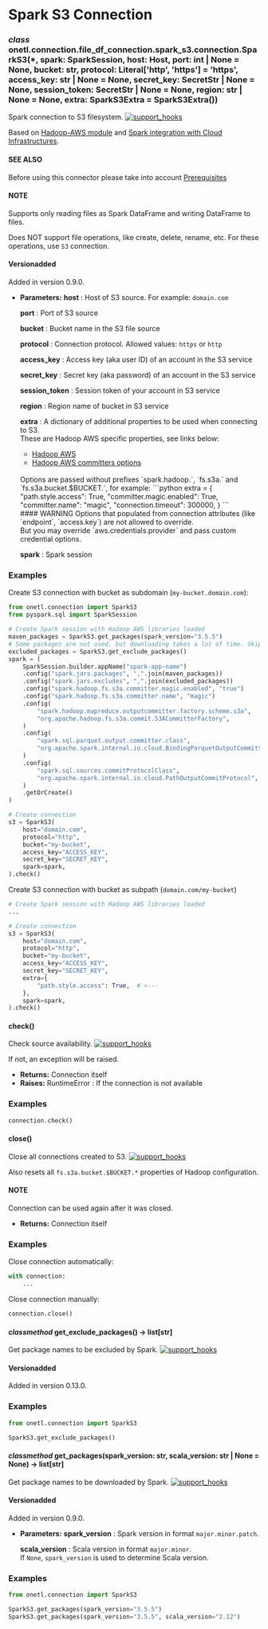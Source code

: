 <a id="spark-s3-connection"></a>

# Spark S3 Connection

### *class* onetl.connection.file_df_connection.spark_s3.connection.SparkS3(\*, spark: SparkSession, host: Host, port: int | None = None, bucket: str, protocol: Literal['http', 'https'] = 'https', access_key: str | None = None, secret_key: SecretStr | None = None, session_token: SecretStr | None = None, region: str | None = None, extra: SparkS3Extra = SparkS3Extra())

Spark connection to S3 filesystem. [![support_hooks](https://img.shields.io/badge/%20-support%20hooks-blue)](https://onetl.readthedocs.io/en/0.13.5/hooks/index.html)

Based on [Hadoop-AWS module](https://hadoop.apache.org/docs/current3/hadoop-aws/tools/hadoop-aws/index.html)
and [Spark integration with Cloud Infrastructures](https://spark.apache.org/docs/latest/cloud-integration.html).

#### SEE ALSO
Before using this connector please take into account [Prerequisites](prerequisites.md#spark-s3-prerequisites)

#### NOTE
Supports only reading files as Spark DataFrame and writing DataFrame to files.

Does NOT support file operations, like create, delete, rename, etc. For these operations,
use `S3` connection.

#### Versionadded
Added in version 0.9.0.

* **Parameters:**
  **host**
  : Host of S3 source. For example: `domain.com`

  **port**
  : Port of S3 source

  **bucket**
  : Bucket name in the S3 file source

  **protocol**
  : Connection protocol. Allowed values: `https` or `http`

  **access_key**
  : Access key (aka user ID) of an account in the S3 service

  **secret_key**
  : Secret key (aka password) of an account in the S3 service

  **session_token**
  : Session token of your account in S3 service

  **region**
  : Region name of bucket in S3 service

  **extra**
  : A dictionary of additional properties to be used when connecting to S3.
    <br/>
    These are Hadoop AWS specific properties, see links below:
    * [Hadoop AWS](https://hadoop.apache.org/docs/current/hadoop-aws/tools/hadoop-aws/index.html#General_S3A_Client_configuration)
    * [Hadoop AWS committers options](https://hadoop.apache.org/docs/current/hadoop-aws/tools/hadoop-aws/committers.html)
    <br/>
    Options are passed without prefixes `spark.hadoop.`, `fs.s3a.` and `fs.s3a.bucket.$BUCKET.`, for example:
    ```python
    extra = {
        "path.style.access": True,
        "committer.magic.enabled": True,
        "committer.name": "magic",
        "connection.timeout": 300000,
    }
    ```
    <br/>
    #### WARNING
    Options that populated from connection
    attributes (like `endpoint`, `access.key`) are not allowed to override.
    <br/>
    But you may override `aws.credentials.provider` and pass custom credential options.

  **spark**
  : Spark session

### Examples

Create S3 connection with bucket as subdomain (`my-bucket.domain.com`):

```py
from onetl.connection import SparkS3
from pyspark.sql import SparkSession

# Create Spark session with Hadoop AWS libraries loaded
maven_packages = SparkS3.get_packages(spark_version="3.5.5")
# Some packages are not used, but downloading takes a lot of time. Skipping them.
excluded_packages = SparkS3.get_exclude_packages()
spark = (
    SparkSession.builder.appName("spark-app-name")
    .config("spark.jars.packages", ",".join(maven_packages))
    .config("spark.jars.excludes", ",".join(excluded_packages))
    .config("spark.hadoop.fs.s3a.committer.magic.enabled", "true")
    .config("spark.hadoop.fs.s3a.committer.name", "magic")
    .config(
        "spark.hadoop.mapreduce.outputcommitter.factory.scheme.s3a",
        "org.apache.hadoop.fs.s3a.commit.S3ACommitterFactory",
    )
    .config(
        "spark.sql.parquet.output.committer.class",
        "org.apache.spark.internal.io.cloud.BindingParquetOutputCommitter",
    )
    .config(
        "spark.sql.sources.commitProtocolClass",
        "org.apache.spark.internal.io.cloud.PathOutputCommitProtocol",
    )
    .getOrCreate()
)

# Create connection
s3 = SparkS3(
    host="domain.com",
    protocol="http",
    bucket="my-bucket",
    access_key="ACCESS_KEY",
    secret_key="SECRET_KEY",
    spark=spark,
).check()
```

Create S3 connection with bucket as subpath (`domain.com/my-bucket`)

```py
# Create Spark session with Hadoop AWS libraries loaded
...

# Create connection
s3 = SparkS3(
    host="domain.com",
    protocol="http",
    bucket="my-bucket",
    access_key="ACCESS_KEY",
    secret_key="SECRET_KEY",
    extra={
        "path.style.access": True,  # <---
    },
    spark=spark,
).check()
```

<!-- !! processed by numpydoc !! -->

#### check()

Check source availability. [![support_hooks](https://img.shields.io/badge/%20-support%20hooks-blue)](https://onetl.readthedocs.io/en/0.13.5/hooks/index.html)

If not, an exception will be raised.

* **Returns:**
  Connection itself
* **Raises:**
  RuntimeError
  : If the connection is not available

### Examples

```python
connection.check()
```

<!-- !! processed by numpydoc !! -->

#### close()

Close all connections created to S3. [![support_hooks](https://img.shields.io/badge/%20-support%20hooks-blue)](https://onetl.readthedocs.io/en/0.13.5/hooks/index.html)

Also resets all `fs.s3a.bucket.$BUCKET.*` properties of Hadoop configuration.

#### NOTE
Connection can be used again after it was closed.

* **Returns:**
  Connection itself

### Examples

Close connection automatically:

```python
with connection:
    ...
```

Close connection manually:

```python
connection.close()
```

<!-- !! processed by numpydoc !! -->

#### *classmethod* get_exclude_packages() → list[str]

Get package names to be excluded by Spark. [![support_hooks](https://img.shields.io/badge/%20-support%20hooks-blue)](https://onetl.readthedocs.io/en/0.13.5/hooks/index.html)

#### Versionadded
Added in version 0.13.0.

### Examples

```python
from onetl.connection import SparkS3

SparkS3.get_exclude_packages()
```

<!-- !! processed by numpydoc !! -->

#### *classmethod* get_packages(spark_version: str, scala_version: str | None = None) → list[str]

Get package names to be downloaded by Spark. [![support_hooks](https://img.shields.io/badge/%20-support%20hooks-blue)](https://onetl.readthedocs.io/en/0.13.5/hooks/index.html)

#### Versionadded
Added in version 0.9.0.

* **Parameters:**
  **spark_version**
  : Spark version in format `major.minor.patch`.

  **scala_version**
  : Scala version in format `major.minor`.
    <br/>
    If `None`, `spark_version` is used to determine Scala version.

### Examples

```python
from onetl.connection import SparkS3

SparkS3.get_packages(spark_version="3.5.5")
SparkS3.get_packages(spark_version="3.5.5", scala_version="2.12")
```

<!-- !! processed by numpydoc !! -->
